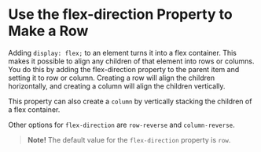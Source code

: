 # Use the flex-direction Property to Make a Row

Adding `display: flex;` to an element turns it into a flex container. This makes it possible to align any children of that element into rows or columns. You do this by adding the flex-direction property to the parent item and setting it to row or column. Creating a row will align the children horizontally, and creating a column will align the children vertically.

This property can also create a `column` by vertically stacking the children of a flex container.

Other options for `flex-direction` are `row-reverse` and `column-reverse`.

> **Note!** The default value for the `flex-direction` property is `row`.  
